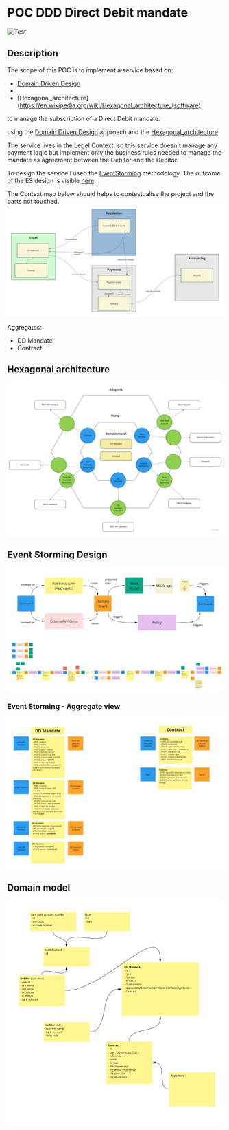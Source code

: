 # POC DDD Direct Debit mandate
![Test](https://github.com/abaddon/POC_DDD_ddmandate/workflows/Test/badge.svg)

## Description

The scope of this POC is to implement a service based on:
 - [Domain Driven Design](https://martinfowler.com/tags/domain%20driven%20design.html)
 - 
 - [Hexagonal_architecture] (https://en.wikipedia.org/wiki/Hexagonal_architecture_(software)

to manage the subscription of a  Direct Debit mandate.

 using the [Domain Driven Design](https://martinfowler.com/tags/domain%20driven%20design.html)  approach and the [Hexagonal_architecture](https://en.wikipedia.org/wiki/Hexagonal_architecture_(software)).

The service lives in the Legel Context, so this service doesn't manage any payment logic but implement only the business rules needed to manage the mandate as agreement between the Debitor and the Debitor.

To design the service I used the [EventStorming](https://www.eventstorming.com/) methodology. The outcome of the ES design is visible [here](#event-storming-design).

The Context map below should helps to contestualise the project and the parts not touched.
![Context Map](https://raw.githubusercontent.com/abaddon/POC_DDD_ddmandate/master/docs/ContextsMap.jpg)

Aggregates: 
- DD Mandate
- Contract

## Hexagonal architecture
![Hexagonal architecture](./docs/HexagonalArchitecture.jpg)

## Event Storming Design

![EventStorming - The picture that explains everything!](./docs/EventStormingDesignLegend.jpg)
![EventStorming - Design](./docs/EventStormingDesign.jpg)
### Event Storming - Aggregate view
![EventStorming - Aggregates](./docs/AggregateDefinition.jpg)

## Domain model
![Domain Model](./docs/DomainModel.jpg)
<!--stackedit_data:
eyJoaXN0b3J5IjpbMTk1Njg4MzU3LDE4MzgzNjQyNSw1MTg2MD
YxOTYsLTE0ODA3NjA1NTBdfQ==
-->